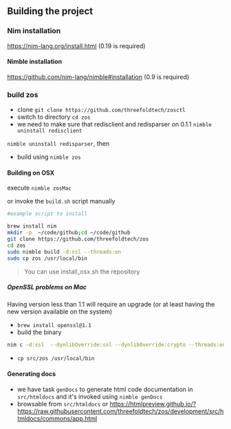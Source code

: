 
## Building the project

### Nim installation
https://nim-lang.org/install.html (0.19 is required)

#### Nimble installation
https://github.com/nim-lang/nimble#installation (0.9 is required)

### build zos

- clone `git clone https://github.com/threefoldtech/zosctl`
- switch to directory `cd zos` 
- we need to make sure that redisclient and redisparser on 0.1.1 
`nimble uninstall redisclient`

`nimble uninstall redisparser`, then
- build using `nimble zos`

#### Building on OSX 

execute `nimble zosMac`

or invoke the `build.sh` script manually 

```bash
#example script to install

brew install nim 
mkdir -p  ~/code/github;cd ~/code/github
git clone https://github.com/threefoldtech/zos 
cd zos
sudo nimble build -d:ssl --threads:on
sudo cp zos /usr/local/bin
```
> You can use install_osx.sh the repository


##### OpenSSL problems on Mac 
Having version less than 1.1 will require an upgrade (or at least having the new version available on the system)

- `brew install openssl@1.1`
- build the binary
```bash
nim c -d:ssl  --dynlibOverride:ssl --dynlibOverride:crypto --threads:on --passC:'-I/usr/local/opt/openssl\@1.1/include/' --passL:'-lssl -lcrypto -lpcre' --passL:'-L/usr/local/opt/openssl\@1.1/lib/' src/zos.nim
```
- `cp src/zos /usr/local/bin`


#### Generating docs
- we have task `genDocs` to generate html code documentation in `src/htmldocs` and it's invoked using `nimble genDocs`
- browsable from `src/htmldocs` or https://htmlpreview.github.io/?https://raw.githubusercontent.com/threefoldtech/zos/development/src/htmldocs/commons/app.html


